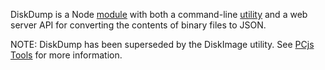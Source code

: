 DiskDump is a Node [module](lib/diskdump.js) with both a command-line [utility](bin/diskdump.js) and a web server API
for converting the contents of binary files to JSON.

NOTE: DiskDump has been superseded by the DiskImage utility.
See [PCjs Tools](https://github.com/jeffpar/pcjs/tree/master/tools) for more information.
